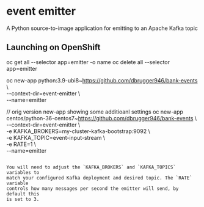 # event emitter
A Python source-to-image application for emitting to an Apache Kafka topic

## Launching on OpenShift

oc get all --selector app=emitter -o name
oc delete all --selector app=emitter



oc new-app python:3.9-ubi8~https://github.com/dbrugger946/bank-events \\  
  --context-dir=event-emitter \\  
  --name=emitter  

// orig version new-app showing some additioanl settings
oc new-app centos/python-36-centos7~https://github.com/dbrugger946/bank-events \\  
  --context-dir=event-emitter \\  
  -e KAFKA_BROKERS=my-cluster-kafka-bootstrap:9092 \\  
  -e KAFKA_TOPIC=event-input-stream \\  
  -e RATE=1 \\  
  --name=emitter  
```

You will need to adjust the `KAFKA_BROKERS` and `KAFKA_TOPICS` variables to
match your configured Kafka deployment and desired topic. The `RATE` variable
controls how many messages per second the emitter will send, by default this
is set to 3.
